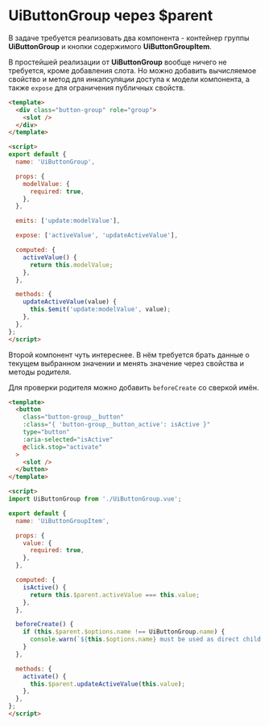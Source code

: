 # UiButtonGroup через $parent

В задаче требуется реализовать два компонента - контейнер группы **UiButtonGroup** и кнопки содержимого **UiButtonGroupItem**.

В простейшей реализации от **UiButtonGroup** вообще ничего не требуется, кроме добавления слота. Но можно добавить вычисляемое свойство и метод для инкапсуляции доступа к модели компонента, а также `expose` для ограничения публичных свойств.

```html
<template>
  <div class="button-group" role="group">
    <slot />
  </div>
</template>

<script>
export default {
  name: 'UiButtonGroup',

  props: {
    modelValue: {
      required: true,
    },
  },

  emits: ['update:modelValue'],

  expose: ['activeValue', 'updateActiveValue'],

  computed: {
    activeValue() {
      return this.modelValue;
    },
  },

  methods: {
    updateActiveValue(value) {
      this.$emit('update:modelValue', value);
    },
  },
};
</script>
```

Второй компонент чуть интереснее. В нём требуется брать данные о текущем выбранном значении и менять значение через свойства и методы родителя.

Для проверки родителя можно добавить `beforeCreate` со сверкой имён.

```html
<template>
  <button
    class="button-group__button"
    :class="{ 'button-group__button_active': isActive }"
    type="button"
    :aria-selected="isActive"
    @click.stop="activate"
  >
    <slot />
  </button>
</template>

<script>
import UiButtonGroup from './UiButtonGroup.vue';

export default {
  name: 'UiButtonGroupItem',

  props: {
    value: {
      required: true,
    },
  },

  computed: {
    isActive() {
      return this.$parent.activeValue === this.value;
    },
  },

  beforeCreate() {
    if (this.$parent.$options.name !== UiButtonGroup.name) {
      console.warn(`${this.$options.name} must be used as direct child content of ${UiButtonGroup.name}`);
    }
  },

  methods: {
    activate() {
      this.$parent.updateActiveValue(this.value);
    },
  },
};
</script>
```
